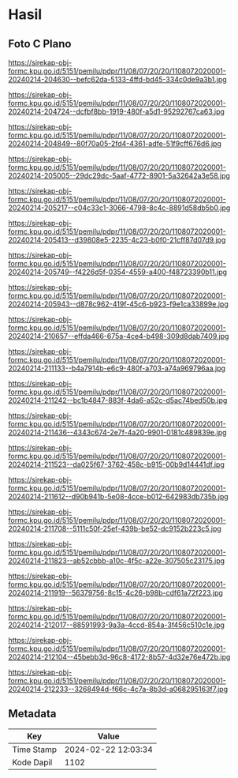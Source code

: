 # Hasil

## Foto C Plano

https://sirekap-obj-formc.kpu.go.id/5151/pemilu/pdpr/11/08/07/20/20/1108072020001-20240214-204630--befc62da-5133-4ffd-bd45-334c0de9a3b1.jpg

https://sirekap-obj-formc.kpu.go.id/5151/pemilu/pdpr/11/08/07/20/20/1108072020001-20240214-204724--dcfbf8bb-1919-480f-a5d1-95292767ca63.jpg

https://sirekap-obj-formc.kpu.go.id/5151/pemilu/pdpr/11/08/07/20/20/1108072020001-20240214-204849--80f70a05-2fd4-4361-adfe-51f9cff676d6.jpg

https://sirekap-obj-formc.kpu.go.id/5151/pemilu/pdpr/11/08/07/20/20/1108072020001-20240214-205005--29dc29dc-5aaf-4772-8901-5a32642a3e58.jpg

https://sirekap-obj-formc.kpu.go.id/5151/pemilu/pdpr/11/08/07/20/20/1108072020001-20240214-205217--c04c33c1-3066-4798-8c4c-8891d58db5b0.jpg

https://sirekap-obj-formc.kpu.go.id/5151/pemilu/pdpr/11/08/07/20/20/1108072020001-20240214-205413--d39808e5-2235-4c23-b0f0-21cff87d07d9.jpg

https://sirekap-obj-formc.kpu.go.id/5151/pemilu/pdpr/11/08/07/20/20/1108072020001-20240214-205749--f4226d5f-0354-4559-a400-f48723390b11.jpg

https://sirekap-obj-formc.kpu.go.id/5151/pemilu/pdpr/11/08/07/20/20/1108072020001-20240214-205943--d878c962-419f-45c6-b923-f9e1ca33899e.jpg

https://sirekap-obj-formc.kpu.go.id/5151/pemilu/pdpr/11/08/07/20/20/1108072020001-20240214-210657--effda466-675a-4ce4-b498-309d8dab7409.jpg

https://sirekap-obj-formc.kpu.go.id/5151/pemilu/pdpr/11/08/07/20/20/1108072020001-20240214-211133--b4a7914b-e6c9-480f-a703-a74a969796aa.jpg

https://sirekap-obj-formc.kpu.go.id/5151/pemilu/pdpr/11/08/07/20/20/1108072020001-20240214-211242--bc1b4847-883f-4da6-a52c-d5ac74bed50b.jpg

https://sirekap-obj-formc.kpu.go.id/5151/pemilu/pdpr/11/08/07/20/20/1108072020001-20240214-211436--4343c674-2e7f-4a20-9901-0181c489839e.jpg

https://sirekap-obj-formc.kpu.go.id/5151/pemilu/pdpr/11/08/07/20/20/1108072020001-20240214-211523--da025f67-3762-458c-b915-00b9d14441df.jpg

https://sirekap-obj-formc.kpu.go.id/5151/pemilu/pdpr/11/08/07/20/20/1108072020001-20240214-211612--d90b941b-5e08-4cce-b012-642983db735b.jpg

https://sirekap-obj-formc.kpu.go.id/5151/pemilu/pdpr/11/08/07/20/20/1108072020001-20240214-211708--5111c50f-25ef-439b-be52-dc9152b223c5.jpg

https://sirekap-obj-formc.kpu.go.id/5151/pemilu/pdpr/11/08/07/20/20/1108072020001-20240214-211823--ab52cbbb-a10c-4f5c-a22e-307505c23175.jpg

https://sirekap-obj-formc.kpu.go.id/5151/pemilu/pdpr/11/08/07/20/20/1108072020001-20240214-211919--56379756-8c15-4c26-b98b-cdf61a72f223.jpg

https://sirekap-obj-formc.kpu.go.id/5151/pemilu/pdpr/11/08/07/20/20/1108072020001-20240214-212017--88591993-9a3a-4ccd-854a-3f456c510c1e.jpg

https://sirekap-obj-formc.kpu.go.id/5151/pemilu/pdpr/11/08/07/20/20/1108072020001-20240214-212104--45bebb3d-96c8-4172-8b57-4d32e76e472b.jpg

https://sirekap-obj-formc.kpu.go.id/5151/pemilu/pdpr/11/08/07/20/20/1108072020001-20240214-212233--3268494d-f66c-4c7a-8b3d-a068295163f7.jpg


## Metadata

| Key        | Value               |
| ---------- | ------------------- |
| Time Stamp | 2024-02-22 12:03:34 |
| Kode Dapil | 1102                |



